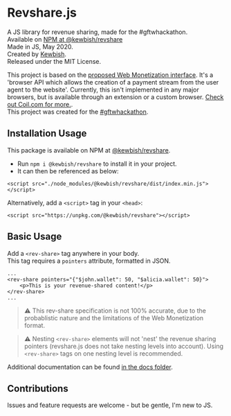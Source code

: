 # Revshare.js
A JS library for revenue sharing, made for the #gftwhackathon.  
Available on [NPM at @kewbish/revshare](https://www.npmjs.com/package/@kewbish/revshare)  
Made in JS, May 2020.  
Created by [Kewbish](https://kewbish.github.io).  
Released under the MIT License.  

This project is based on the [proposed Web Monetization interface](https://webmonetization.org/). It's a 'browser API which allows the creation of a payment stream from the user agent to the website'. Currently, this isn't implemented in any major browsers, but is available through an extension or a custom browser. [Check out Coil.com for more.](https://coil.com).  
This project was created for the [#gftwhackathon](https://dev.to/t/gftwhackathon).

## Installation Usage
This package is available on NPM at [@kewbish/revshare](https://www.npmjs.com/package/@kewbish/revshare).  
- Run `npm i @kewbish/revshare` to install it in your project.  
- It can then be referenced as below:
```
<script src="./node_modules/@kewbish/revshare/dist/index.min.js"></script>
```

Alternatively, add a `<script>` tag in your `<head>`:  
```
<script src="https://unpkg.com/@kewbish/revshare"></script>
```

## Basic Usage
Add a `<rev-share>` tag anywhere in your body.  
This tag requires a `pointers` attribute, formatted in JSON.  
```
...
<rev-share pointers="{"$john.wallet": 50, "$alicia.wallet": 50}">
    <p>This is your revenue-shared content!</p>
</rev-share>
...
```

> :warning: This rev-share specification is not 100% accurate, due to the probablistic nature and the limitations of the Web Monetization format.  

> :warning: Nesting `<rev-share>` elements will not 'nest' the revenue sharing pointers (revshare.js does not take nesting levels into account). Using `<rev-share>` tags on one nesting level is recommended.

Additional documentation can be found [in the docs folder](./docs/README.md).

## Contributions
Issues and feature requests are welcome - but be gentle, I'm new to JS.  
